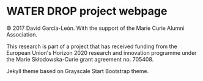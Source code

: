 # WATER DROP project webpage
© 2017 David García-León. With the support of the Marie Curie Alumni Association.

This research is part of a project that has received funding from the European Union's Horizon 2020 research and innovation programme 
under the Marie Skłodowska-Curie grant agreement no. 705408.

Jekyll theme based on Grayscale Start Bootstrap theme.
